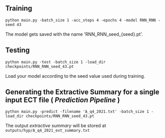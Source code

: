 ## Training

`python main.py -batch_size 1 -acc_steps 4 -epochs 4 -model RNN_RNN -seed 43`

The model gets saved with the name 'RNN_RNN_seed_{seed}.pt'. 

## Testing

`python main.py -test -batch_size 1 -load_dir checkpoints/RNN_RNN_seed_43.pt`

Load your model according to the seed value used during training.

## Generating the Extractive Summary for a single input ECT file (<i> Prediction Pipeline </i>)

`python main.py -predict -filename 'A_q4_2021.txt' -batch_size 1 -load_dir checkpoints/RNN_RNN_seed_43.pt`

The output <i> extractive summary </i> will be stored at `outputs/hyp/A_q4_2021_ext_summary.txt`
